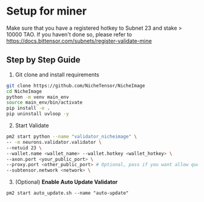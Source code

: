 # Setup for miner

Make sure that you have a registered hotkey to Subnet 23 and stake > 10000 TAO. If you haven't done so, please refer to https://docs.bittensor.com/subnets/register-validate-mine

## Step by Step Guide

1. Git clone and install requirements
```bash
git clone https://github.com/NicheTensor/NicheImage
cd NicheImage
python -m venv main_env
source main_env/bin/activate
pip install -e .
pip uninstall uvloop -y
```

2. Start Validate
```bash
pm2 start python --name "validator_nicheimage" \
-- -m neurons.validator.validator \
--netuid 23 \
--wallet.name <wallet_name> --wallet.hotkey <wallet_hotkey> \
--axon.port <your_public_port> \
--proxy.port <other_public_port> # Optional, pass if you want allow queries through your validator and get paid
--subtensor.network <network> \
```
3. (Optional) **Enable Auto Update Validator**
```
pm2 start auto_update.sh --name "auto-update"
```
